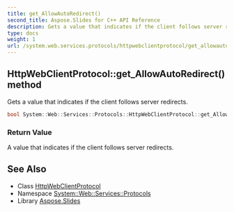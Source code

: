 ```yaml
---
title: get_AllowAutoRedirect()
second_title: Aspose.Slides for C++ API Reference
description: Gets a value that indicates if the client follows server redirects.
type: docs
weight: 1
url: /system.web.services.protocols/httpwebclientprotocol/get_allowautoredirect/
---
```

## HttpWebClientProtocol::get_AllowAutoRedirect() method


Gets a value that indicates if the client follows server redirects.

```cpp
bool System::Web::Services::Protocols::HttpWebClientProtocol::get_AllowAutoRedirect()
```


### Return Value

A value that indicates if the client follows server redirects.

## See Also

* Class [HttpWebClientProtocol](../)
* Namespace [System::Web::Services::Protocols](../../)
* Library [Aspose.Slides](../../../)